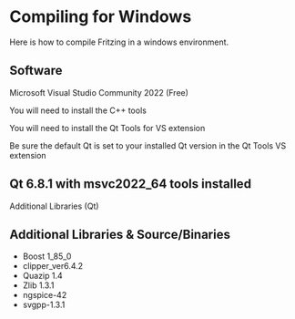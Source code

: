 # Compiling for Windows

Here is how to compile Fritzing in a windows environment.

## Software

Microsoft Visual Studio Community 2022 (Free)

You will need to install the C++ tools

You will  need to install the Qt Tools for VS extension

Be sure the default Qt is set to your installed Qt version in the Qt Tools VS extension

## Qt 6.8.1 with msvc2022_64 tools installed
Additional Libraries (Qt)

## Additional Libraries & Source/Binaries
+ Boost 1_85_0
+ clipper_ver6.4.2
+ Quazip 1.4
+ Zlib 1.3.1
+ ngspice-42
+ svgpp-1.3.1
